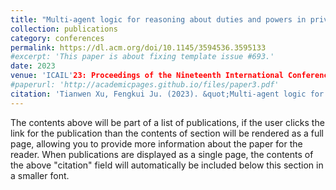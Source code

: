 ```yaml
---
title: "Multi-agent logic for reasoning about duties and powers in private law"
collection: publications
category: conferences
permalink: https://dl.acm.org/doi/10.1145/3594536.3595133
#excerpt: 'This paper is about fixing template issue #693.'
date: 2023
venue: 'ICAIL'23: Proceedings of the Nineteenth International Conference on Artificial Intelligence and Law, ACM.'
#paperurl: 'http://academicpages.github.io/files/paper3.pdf'
citation: 'Tianwen Xu, Fengkui Ju. (2023). &quot;Multi-agent logic for reasoning about duties and powers in private law 3.&quot; <i>ICAIL'23: Proceedings of the Nineteenth International Conference on Artificial Intelligence and Law</i>. ACM.'
---
```


The contents above will be part of a list of publications, if the user clicks the link for the publication than the contents of section will be rendered as a full page, allowing you to provide more information about the paper for the reader. When publications are displayed as a single page, the contents of the above "citation" field will automatically be included below this section in a smaller font.
